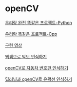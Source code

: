 # openCV 

[우리랑 완전 똑같은 프로젝트-Python](https://github.com/afikanyati/cadenCV) <br><br>
[우리랑 똑같은 프로젝트-Cpp](https://github.com/jsford/SightReader) <br><br>
[구현 영상](https://youtu.be/mMxHpdstFMg) <br><br>
[웹캠으로 악보 인식하기](https://blog.naver.com/monkey5255/220662430284) <br><br>
[openCV로 자동차 번호판 인식하기](https://youtu.be/PpTl7xxGXh4) <br><br>
[딥러닝과 openCV로 윤곽선 인식하기](https://d2.naver.com/helloworld/8344782) <br><br>
